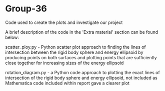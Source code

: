 # Group-36
Code used to create the plots and investigate our project

A brief description of the code in the 'Extra material' section can be found below:

scatter_ploy.py - Python scatter plot approach to finding the lines of intersection between the rigid body sphere and energy ellipsoid by producing points on both surfaces and plotting points that are sufficiently close together for increasing sizes of the energy ellipsoid

rotation_diagram.py - a Python code approach to plotting the exact lines of intersection of the rigid body sphere and energy ellipsoid, not included as Mathematica code included within report gave a clearer plot
